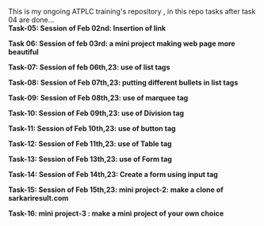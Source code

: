 
This is my ongoing ATPLC training's repository , in this repo tasks after task 04 are done...
<br> 
<b>
Task-05: Session of Feb 02nd: Insertion of link <br> 

Task 06: Session of feb 03rd: a mini project making web page more beautiful <br>

Task-07: Session of feb 06th,23: use of list tags <br>

Task-08: Session of Feb 07th,23: putting different bullets in list tags    <br> 

Task-09: Session of Feb 08th,23:  use of marquee tag <br>

Task-10: Session of Feb 09th,23: use of Division tag <br> 

Task-11: Session of Feb 10th,23: use of button tag <br> 

Task-12: Session of Feb 11th,23: use of Table tag <br>  

Task-13: Session of Feb 13th,23: use of Form tag <br> 

Task-14: Session of Feb 14th,23: Create a form using input tag <br> 

Task-15: Session of Feb 15th,23: mini project-2:  make a clone of sarkariresult.com <br> 

Task-16: mini project-3 : make a mini project of your own choice
